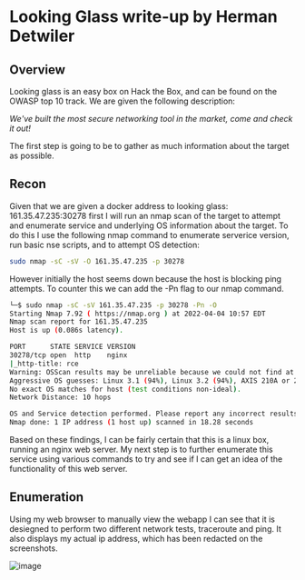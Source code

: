 # Looking Glass write-up by Herman Detwiler

## Overview

Looking glass is an easy box on Hack the Box, and can be found on the OWASP top 10 track. We are given the following description: 

*We've built the most secure networking tool in the market, come and check it out!*

The first step is going to be to gather as much information about the target as possible.

## Recon

Given that we are given a docker address to looking glass: 161.35.47.235:30278 first I will run an nmap scan of the target to attempt and enumerate service and underlying OS information about the target. To do this I use the following nmap command to enumerate serverice version, run basic nse scripts, and to attempt OS detection:

```bash
sudo nmap -sC -sV -O 161.35.47.235 -p 30278
```

However initially the host seems down because the host is blocking ping attempts. To counter this we can add the -Pn flag to our nmap command.

```bash
└─$ sudo nmap -sC -sV 161.35.47.235 -p 30278 -Pn -O
Starting Nmap 7.92 ( https://nmap.org ) at 2022-04-04 10:57 EDT
Nmap scan report for 161.35.47.235
Host is up (0.086s latency).

PORT      STATE SERVICE VERSION
30278/tcp open  http    nginx
|_http-title: rce
Warning: OSScan results may be unreliable because we could not find at least 1 open and 1 closed port
Aggressive OS guesses: Linux 3.1 (94%), Linux 3.2 (94%), AXIS 210A or 211 Network Camera (Linux 2.6.17) (93%), HP P2000 G3 NAS device (92%), ASUS RT-N56U WAP (Linux 3.4) (91%), Linux 3.16 (91%), Linux 2.6.32 (91%), Linux 2.6.39 - 3.2 (91%), Ubiquiti AirMax NanoStation WAP (Linux 2.6.32) (91%), Linux 3.1 - 3.2 (91%)
No exact OS matches for host (test conditions non-ideal).
Network Distance: 10 hops

OS and Service detection performed. Please report any incorrect results at https://nmap.org/submit/ .
Nmap done: 1 IP address (1 host up) scanned in 18.28 seconds
```
Based on these findings, I can be fairly certain that this is a linux box, running an nginx web server. My next step is to further enumerate this service using various commands to try and see if I can get an idea of the functionality of this web server.

## Enumeration

Using my web browser to manually view the webapp I can see that it is desiegned to perform two different network tests, traceroute and ping. It also displays my actual ip address, which has been redacted on the screenshots.

![image](https://user-images.githubusercontent.com/83407557/161574988-faf3c1c6-6625-47cf-ad47-70933d97f7e2.png)
